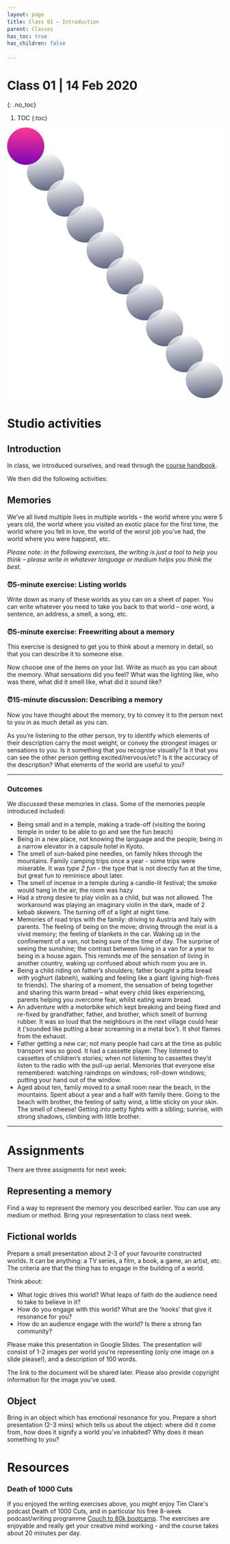 ```yaml
---
layout: page
title: Class 01 – ️Introduction
parent: Classes
has_toc: true
has_children: false

---
```


# Class 01 | 14 Feb 2020
{: .no_toc}

1. TOC
{:toc}

![](/assets/c01.svg)

# Studio activities

## Introduction

In class, we introduced ourselves, and read through the [course handbook](/about).

We then did the following activities:

## Memories

We’ve all lived multiple lives in multiple worlds – the world where you were 5 years old, the world where you visited an exotic place for the first time, the world where you fell in love, the world of the worst job you’ve had, the world where you were happiest, etc.

_Please note: in the following exercises, the writing is just a tool to help you think – please write in whatever language or medium helps you think the best._

### ⏰️5-minute exercise: Listing worlds

Write down as many of these worlds as you can on a sheet of paper. You can write whatever you need to take you back to that world – one word, a sentence, an address, a smell, a song, etc.

### ⏰️5-minute exercise: Freewriting about a memory

This exercise is designed to get you to think about a memory in detail, so that you can describe it to someone else.

Now choose one of the items on your list. Write as much as you can about the memory. What sensations did you feel? What was the lighting like, who was there, what did it smell like, what did it sound like?

### ⏰️15-minute discussion: Describing a memory

Now you have thought about the memory, try to convey it to the person next to you in as much detail as you can.

As you’re listening to the other person, try to identify which elements of their description carry the most weight, or convey the strongest images or sensations to you. Is it something that you recognise visually? Is it that you can see the other person getting excited/nervous/etc? Is it the accuracy of the description? What elements of the world are useful to you?

----

### Outcomes

We discussed these memories in class. Some of the memories people introduced included:

- Being small and in a temple, making a trade-off (visiting the boring temple in order to be able to go and see the fun beach)
- Being in a new place, not knowing the language and the people; being in a narrow elevator in a capsule hotel in Kyoto.
- The smell of sun-baked pine needles, on family hikes through the mountains. Family camping trips once a year - some trips were miserable. It was _type 2 fun_ - the type that is not directly fun at the time, but great fun to reminisce about later.
- The smell of incense in a temple during a candle-lit festival; the smoke would hang in the air, the room was hazy
- Had a strong desire to play violin as a child, but was not allowed. The workaround was playing an imaginary violin in the dark, made of 2 kebab skewers. The turning off of a light at night time.
- Memories of road trips with the family: driving to Austria and Italy with parents. The feeling of being on the move; driving through the mist is a vivid memory; the feeling of blankets in the car.
Waking up in the confinement of a van, not being sure of the time of day. The surprise of seeing the sunshine; the contrast between living in a van for a year to being in a house again. This reminds me of the sensation of living in another country, waking up confused about which room you are in.
- Being a child riding on father’s shoulders; father bought a pitta bread with yoghurt (labneh), walking and feeling like a giant (giving high-fives to friends). The sharing of a moment, the sensation of being together and sharing this warm bread – what every child likes experiencing, parents helping you overcome fear, whilst eating warm bread.
- An adventure with a motorbike which kept breaking and being fixed and re-fixed by grandfather, father, and brother, which smelt of burning rubber. It was so loud that the neighbours in the next village could hear it (‘sounded like putting a bear screaming in a metal box’). It shot flames from the exhaust.
- Father getting a new car; not many people had cars at the time as public transport was so good. It had a cassette player. They listened to cassettes of children’s stories; when not listening to cassettes they’d listen to the radio with the pull-up aerial. Memories that everyone else remembered: watching raindrops on windows; roll-down windows; putting your hand out of the window.
- Aged about ten, family moved to a small room near the beach, in the mountains. Spent about a year and a half with family there. Going to the beach with brother, the feeling of salty wind, a little sticky on your skin. The smell of cheese! Getting into petty fights with a sibling; sunrise, with strong shadows, climbing with little brother.

----

# Assignments

There are three assigments for next week:

## Representing a memory

Find a way to represent the memory you described earlier. You can use any medium or method. Bring your representation to class next week.

## Fictional worlds

Prepare a small presentation about 2-3 of your favourite constructed worlds. It can be anything: a TV series, a film, a book, a game, an artist, etc. The criteria are that the thing has to engage in the building of a world.

Think about:

- What logic drives this world? What leaps of faith do the audience need to take to believe in it?
- How do you engage with this world? What are the 'hooks' that give it resonance for you?
- How do an audience engage with the world? Is there a strong fan community?

Please make this presentation in Google Slides. The presentation will consist of 1-2 images per world you're representing (only one image on a slide please!), and a description of 100 words.

The link to the document will be shared later. Please also provide copyright information for the image you've used.

## Object

Bring in an object which has emotional resonance for you. Prepare a short presentation (2-3 mins) which tells us about the object: where did it come from, how does it signify a world you’ve inhabited? Why does it mean something to you?

# Resources

### Death of 1000 Cuts

If you enjoyed the writing exercises above, you might enjoy Tim Clare's podcast Death of 1000 Cuts, and in particular his free 8-week podcast/writing programme [Couch to 80k bootcamp](http://www.timclarepoet.co.uk/couchto80kwritingbootcamp/). The exercises are enjoyable and really get your creative mind working - and the course takes about 20 minutes per day.

